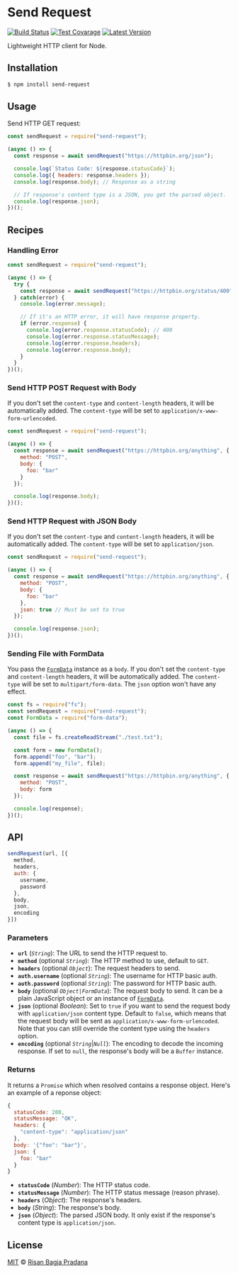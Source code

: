 # Send Request

[![Build Status](https://badgen.net/travis/risan/send-request)](https://travis-ci.org/risan/send-request)
[![Test Covarage](https://badgen.net/codecov/c/github/risan/send-request)](https://codecov.io/gh/risan/send-request)
[![Latest Version](https://badgen.net/npm/v/send-request)](https://www.npmjs.com/package/send-request)

Lightweight HTTP client for Node.

## Installation

```bash
$ npm install send-request
```

## Usage

Send HTTP GET request:

```js
const sendRequest = require("send-request");

(async () => {
  const response = await sendRequest("https://httpbin.org/json");

  console.log(`Status Code: ${response.statusCode}`);
  console.log({ headers: response.headers });
  console.log(response.body); // Response as a string

  // If response's content type is a JSON, you get the parsed object.
  console.log(response.json);
})();
```

## Recipes

### Handling Error

```js
const sendRequest = require("send-request");

(async () => {
  try {
    const response = await sendRequest("https://httpbin.org/status/400");
  } catch(error) {
    console.log(error.message);

    // If it's an HTTP error, it will have response property.
    if (error.response) {
      console.log(error.response.statusCode); // 400
      console.log(error.response.statusMessage);
      console.log(error.response.headers);
      console.log(error.response.body);
    }
  }
})();
```

### Send HTTP POST Request with Body

If you don't set the `content-type` and `content-length` headers, it will be automatically added. The `content-type` will be set to `application/x-www-form-urlencoded`.

```js
const sendRequest = require("send-request");

(async () => {
  const response = await sendRequest("https://httpbin.org/anything", {
    method: "POST",
    body: {
      foo: "bar"
    }
  });

  console.log(response.body);
})();
```

### Send HTTP Request with JSON Body

If you don't set the `content-type` and `content-length` headers, it will be automatically added. The `content-type` will be set to `application/json`.

```js
const sendRequest = require("send-request");

(async () => {
  const response = await sendRequest("https://httpbin.org/anything", {
    method: "POST",
    body: {
      foo: "bar"
    },
    json: true // Must be set to true
  });

  console.log(response.json);
})();
```

### Sending File with FormData

You pass the [`FormData`](https://github.com/form-data/form-data) instance as a `body`. If you don't set the `content-type` and `content-length` headers, it will be automatically added. The `content-type` will be set to `multipart/form-data`. The `json` option won't have any effect.

```js
const fs = require("fs");
const sendRequest = require("send-request");
const FormData = require("form-data");

(async () => {
  const file = fs.createReadStream("./test.txt");

  const form = new FormData();
  form.append("foo", "bar");
  form.append("my_file", file);

  const response = await sendRequest("https://httpbin.org/anything", {
    method: "POST",
    body: form
  });

  console.log(response);
})();
```

## API

```js
sendRequest(url, [{
  method,
  headers,
  auth: {
    username,
    password
  },
  body,
  json,
  encoding
}])
```

### Parameters

* **`url`** (*`String`*): The URL to send the HTTP request to.
* **`method`** (optional *`String`*): The HTTP method to use, default to `GET`.
* **`headers`** (optional *`Object`*): The request headers to send.
* **`auth.username`** (optional *`String`*): The username for HTTP basic auth.
* **`auth.password`** (optional *`String`*): The password for HTTP basic auth.
* **`body`** (optional *`Object|FormData`*): The request body to send. It can be a plain JavaScript object or an instance of [`FormData`](https://github.com/form-data/form-data).
* **`json`** (optional *Boolean*): Set to `true` if you want to send the request body with `application/json` content type. Default to `false`, which means that the request body will be sent as `application/x-www-form-urlencoded`. Note that you can still override the content type using the `headers` option.
* **`encoding`** (optional *`String`*|*`Null`*): The encoding to decode the incoming response. If set to `null`, the response's body will be a `Buffer` instance.

### Returns

It returns a `Promise` which when resolved contains a response object. Here's an example of a reponse object:

```js
{
  statusCode: 200,
  statusMessage: "OK",
  headers: {
    "content-type": "application/json"
  },
  body: '{"foo": "bar"}',
  json: {
    foo: "bar"
  }
}
```

* **`statusCode`** (*Number*): The HTTP status code.
* **`statusMessage`** (*Number*): The HTTP status message (reason phrase).
* **`headers`** (*Object*): The response's headers.
* **`body`** (*String*): The response's body.
* **`json`** (*Object*): The parsed JSON body. It only exist if the response's content type is `application/json`.

## License

[MIT](https://github.com/risan/send-request/blob/master/LICENSE) © [Risan Bagja Pradana](https://risanb.com)
